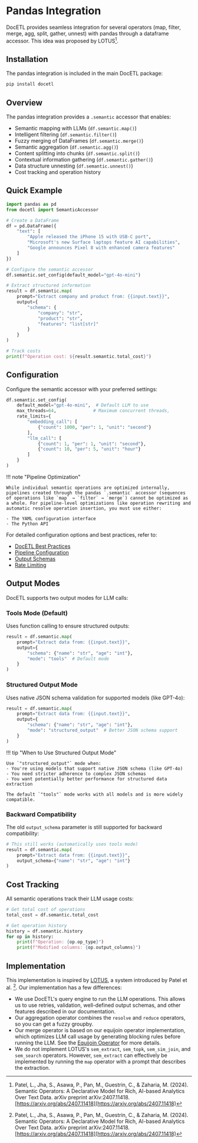 # Pandas Integration

DocETL provides seamless integration for several operators (map, filter, merge, agg, split, gather, unnest) with pandas through a dataframe accessor. This idea was proposed by LOTUS[^1]. 

## Installation

The pandas integration is included in the main DocETL package:

```bash
pip install docetl
```

## Overview

The pandas integration provides a `.semantic` accessor that enables:

- Semantic mapping with LLMs (`df.semantic.map()`)
- Intelligent filtering (`df.semantic.filter()`)
- Fuzzy merging of DataFrames (`df.semantic.merge()`)
- Semantic aggregation (`df.semantic.agg()`)
- Content splitting into chunks (`df.semantic.split()`)
- Contextual information gathering (`df.semantic.gather()`)
- Data structure unnesting (`df.semantic.unnest()`)
- Cost tracking and operation history

## Quick Example

```python
import pandas as pd
from docetl import SemanticAccessor

# Create a DataFrame
df = pd.DataFrame({
    "text": [
        "Apple released the iPhone 15 with USB-C port",
        "Microsoft's new Surface laptops feature AI capabilities",
        "Google announces Pixel 8 with enhanced camera features"
    ]
})

# Configure the semantic accessor
df.semantic.set_config(default_model="gpt-4o-mini")

# Extract structured information
result = df.semantic.map(
    prompt="Extract company and product from: {{input.text}}",
    output={
        "schema": {
            "company": "str",
            "product": "str",
            "features": "list[str]"
        }
    }
)

# Track costs
print(f"Operation cost: ${result.semantic.total_cost}")
```

## Configuration

Configure the semantic accessor with your preferred settings:

```python
df.semantic.set_config(
    default_model="gpt-4o-mini",  # Default LLM to use
    max_threads=64,              # Maximum concurrent threads,
    rate_limits={
        "embedding_call": [
            {"count": 1000, "per": 1, "unit": "second"}
        ],
        "llm_call": [
            {"count": 1, "per": 1, "unit": "second"},
            {"count": 10, "per": 5, "unit": "hour"}
        ]
    } 
)
```

!!! note "Pipeline Optimization"

    While individual semantic operations are optimized internally, pipelines created through the pandas `.semantic` accessor (sequences of operations like `map` → `filter` → `merge`) cannot be optimized as a whole. For pipeline-level optimizations like operation rewriting and automatic resolve operation insertion, you must use either:
    
    - The YAML configuration interface
    - The Python API

For detailed configuration options and best practices, refer to:

- [DocETL Best Practices](../best-practices.md)
- [Pipeline Configuration](../concepts/pipelines.md)
- [Output Schemas](../concepts/schemas.md)
- [Rate Limiting](../examples/rate-limiting.md) 

## Output Modes

DocETL supports two output modes for LLM calls:

### Tools Mode (Default)
Uses function calling to ensure structured outputs:
```python
result = df.semantic.map(
    prompt="Extract data from: {{input.text}}",
    output={
        "schema": {"name": "str", "age": "int"},
        "mode": "tools"  # Default mode
    }
)
```

### Structured Output Mode
Uses native JSON schema validation for supported models (like GPT-4o):
```python
result = df.semantic.map(
    prompt="Extract data from: {{input.text}}",
    output={
        "schema": {"name": "str", "age": "int"},
        "mode": "structured_output"  # Better JSON schema support
    }
)
```

!!! tip "When to Use Structured Output Mode"
    
    Use `"structured_output"` mode when:
    - You're using models that support native JSON schema (like GPT-4o)
    - You need stricter adherence to complex JSON schemas
    - You want potentially better performance for structured data extraction
    
    The default `"tools"` mode works with all models and is more widely compatible.

### Backward Compatibility

The old `output_schema` parameter is still supported for backward compatibility:
```python
# This still works (automatically uses tools mode)
result = df.semantic.map(
    prompt="Extract data from: {{input.text}}",
    output_schema={"name": "str", "age": "int"}
)
```

## Cost Tracking

All semantic operations track their LLM usage costs:

```python
# Get total cost of operations
total_cost = df.semantic.total_cost

# Get operation history
history = df.semantic.history
for op in history:
    print(f"Operation: {op.op_type}")
    print(f"Modified columns: {op.output_columns}")
```

## Implementation

This implementation is inspired by [LOTUS](https://github.com/guestrin-lab/lotus), a system introduced by Patel et al. [^1]. Our implementation has a few differences:

- We use DocETL's query engine to run the LLM operations. This allows us to use retries, validation, well-defined output schemas, and other features described in our documentation.
- Our aggregation operator combines the `resolve` and `reduce` operators, so you can get a fuzzy groupby.
- Our merge operator is based on our equijoin operator implementation, which optimizes LLM call usage by generating blocking rules before running the LLM. See the [Equijoin Operator](../operators/equijoin.md) for more details.
- We do not implement LOTUS's `sem_extract`, `sem_topk`, `sem_sim_join`, and `sem_search` operators. However, `sem_extract` can effectively be implemented by running the `map` operator with a prompt that describes the extraction.

[^1]: Patel, L., Jha, S., Asawa, P., Pan, M., Guestrin, C., & Zaharia, M. (2024). Semantic Operators: A Declarative Model for Rich, AI-based Analytics Over Text Data. arXiv preprint arXiv:2407.11418. [https://arxiv.org/abs/2407.11418](https://arxiv.org/abs/2407.11418) 